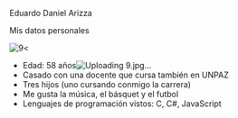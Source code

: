 Eduardo Daniel Arizza 

Mis datos personales

![9](https://github.com/user-attachments/assets/75d0f0ec-66d5-40d6-ae4b-a7e7cec05a24)<

*	Edad: 58 años![Uploading 9.jpg…]()
*	Casado con una docente que cursa también en UNPAZ 
*	Tres hijos (uno cursando conmigo la carrera)
*	Me gusta la música, el básquet y el futbol
*	Lenguajes de programación vistos: C, C#, JavaScript
